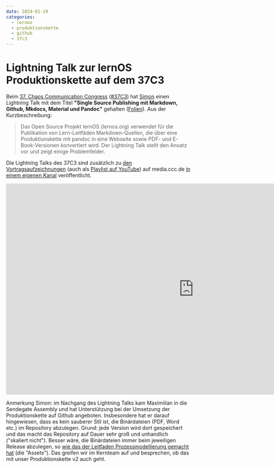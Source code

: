 ```yaml
---
date: 2024-01-19
categories:
  - lernos
  - produktionskette
  - github
  - 37c3
---
```


# Lightning Talk zur lernOS Produktionskette auf dem 37C3

Beim [37. Chaos Communication Congress](https://events.ccc.de/category/37c3/) ([#37C3](https://chaos.social/tags/37c3)) hat [Simon](https://www.linkedin.com/in/simondueckert/) einen Lightning Talk mit dem Titel **"Single Source Publishing mit Markdown, Github, Mkdocs, Material und Pandoc"** gehalten ([Folien](https://cloud.dueckert.eu/s/YW2Sw98nDPrWGqT)). Aus der Kurzbeschreibung:

> Das Open Source Projekt lernOS (lernos.org) verwendet für die Publikation von Lern-Leitfäden Markdown-Quellen, die über eine Produktionskette mit pandoc in eine Webseite sowie PDF- und E-Book-Versionen konvertiert wird. Der Lightning Talk stellt den Ansatz vor und zeigt einige Problemfelder.

<!-- more -->

Die Lightning Talks des 37C3 sind zusätzlich zu [den Vortragsaufzeichnungen](https://media.ccc.de/c/37c3) (auch als [Playlist auf YouTube](https://www.youtube.com/watch?v=se0jni9bPBQ&list=PL_IxoDz1Nq2ZaHqsvqyBCrm8EdCTvkIxr)) auf media.ccc.de [in einem eigenen Kanal](https://media.ccc.de/c/37c3-meta) veröffentlicht.

<iframe width="1024" height="576" src="https://media.ccc.de/v/37c3-lightningtalks-58012-single-source-publishing-mit-markdown-github-mkdocs-material-und-pandoc/oembed" frameborder="0" allowfullscreen></iframe>

Anmerkung Simon: im Nachgang des Lightning Talks kam Maximilian in die Sendegate Assembly und hat Unterstützung bei der Umsetzung der Produktionskette auf Github angeboten. Insbesondere hat er darauf hingewiesen, dass es kein sauberer Stil ist, die Binärdateien (PDF, Word etc.) im Repository abzulegen. Grund: jede Version wird dort gespeichert und das macht das Repository auf Dauer sehr groß und unhandlich ("skaliert nicht"). Besser wäre, die Binärdateien immer beim jeweiligen Release abzulegen, so [wie das der Leitfaden Prozessmodellierung gemacht hat](https://github.com/cogneon/lernos-prozessmodellierung/releases) (die "Assets"). Das greifen wir im Kernteam auf und besprechen, ob das mit unser Produktionskette v2 auch geht.